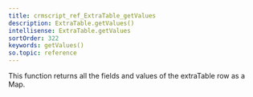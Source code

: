 ```yaml
---
title: crmscript_ref_ExtraTable_getValues
description: ExtraTable.getValues()
intellisense: ExtraTable.getValues
sortOrder: 322
keywords: getValues()
so.topic: reference
---
```



This function returns all the fields and values of the extraTable row as a Map.


